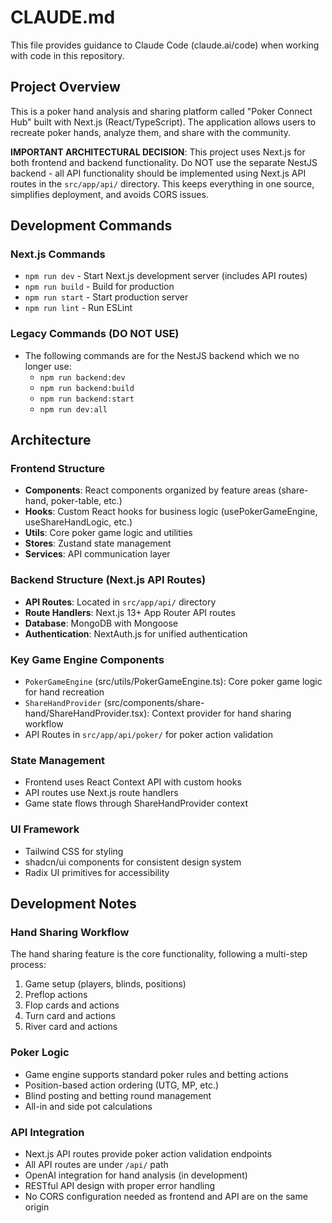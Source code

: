 # CLAUDE.md

This file provides guidance to Claude Code (claude.ai/code) when working with code in this repository.

## Project Overview

This is a poker hand analysis and sharing platform called "Poker Connect Hub" built with Next.js (React/TypeScript). The application allows users to recreate poker hands, analyze them, and share with the community.

**IMPORTANT ARCHITECTURAL DECISION**: This project uses Next.js for both frontend and backend functionality. Do NOT use the separate NestJS backend - all API functionality should be implemented using Next.js API routes in the `src/app/api/` directory. This keeps everything in one source, simplifies deployment, and avoids CORS issues.

## Development Commands

### Next.js Commands

- `npm run dev` - Start Next.js development server (includes API routes)
- `npm run build` - Build for production
- `npm run start` - Start production server
- `npm run lint` - Run ESLint

### Legacy Commands (DO NOT USE)

- The following commands are for the NestJS backend which we no longer use:
  - `npm run backend:dev`
  - `npm run backend:build`
  - `npm run backend:start`
  - `npm run dev:all`

## Architecture

### Frontend Structure

- **Components**: React components organized by feature areas (share-hand, poker-table, etc.)
- **Hooks**: Custom React hooks for business logic (usePokerGameEngine, useShareHandLogic, etc.)
- **Utils**: Core poker game logic and utilities
- **Stores**: Zustand state management
- **Services**: API communication layer

### Backend Structure (Next.js API Routes)

- **API Routes**: Located in `src/app/api/` directory
- **Route Handlers**: Next.js 13+ App Router API routes
- **Database**: MongoDB with Mongoose
- **Authentication**: NextAuth.js for unified authentication

### Key Game Engine Components

- `PokerGameEngine` (src/utils/PokerGameEngine.ts): Core poker game logic for hand recreation
- `ShareHandProvider` (src/components/share-hand/ShareHandProvider.tsx): Context provider for hand sharing workflow
- API Routes in `src/app/api/poker/` for poker action validation

### State Management

- Frontend uses React Context API with custom hooks
- API routes use Next.js route handlers
- Game state flows through ShareHandProvider context

### UI Framework

- Tailwind CSS for styling
- shadcn/ui components for consistent design system
- Radix UI primitives for accessibility

## Development Notes

### Hand Sharing Workflow

The hand sharing feature is the core functionality, following a multi-step process:

1. Game setup (players, blinds, positions)
2. Preflop actions
3. Flop cards and actions
4. Turn card and actions
5. River card and actions

### Poker Logic

- Game engine supports standard poker rules and betting actions
- Position-based action ordering (UTG, MP, etc.)
- Blind posting and betting round management
- All-in and side pot calculations

### API Integration

- Next.js API routes provide poker action validation endpoints
- All API routes are under `/api/` path
- OpenAI integration for hand analysis (in development)
- RESTful API design with proper error handling
- No CORS configuration needed as frontend and API are on the same origin
